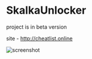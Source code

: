 # SkalkaUnlocker
project is in beta version

site - http://cheatlist.online

![screenshot]([http://url/to/img.png](https://i.pinimg.com/736x/b7/ee/2c/b7ee2cdd76786da46e9cb37e186786ce.jpg))
